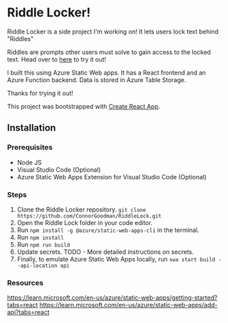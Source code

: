 # Riddle Locker!

Riddle Locker is a side project I'm working on! It lets users lock text behind "Riddles"

Riddles are prompts other users must solve to gain access to the locked text. Head over to [here](http://riddlelocker.com) to try it out!

I built this using Azure Static Web apps. It has a React frontend and an Azure Function backend. Data is stored in Azure Table Storage.

Thanks for trying it out!

This project was bootstrapped with [Create React App](https://github.com/facebook/create-react-app).

## Installation

### Prerequisites
* Node JS
* Visual Studio Code (Optional)
* Azure Static Web Apps Extension for Visual Studio Code (Optional)

### Steps
1. Clone the Riddle Locker repository. `git clone https://github.com/ConnorGoodman/RiddleLock.git`
2. Open the Riddle Lock folder in your code editor.
3. Run `npm install -g @azure/static-web-apps-cli` in the terminal.
4. Run `npm install`
5. Run `npm run build`
6. Update secrets. TODO - More detailed instructions on secrets.
7. Finally, to emulate Azure Static Web Apps locally, run `swa start build --api-location api`

### Resources
https://learn.microsoft.com/en-us/azure/static-web-apps/getting-started?tabs=react
https://learn.microsoft.com/en-us/azure/static-web-apps/add-api?tabs=react
